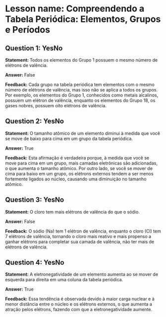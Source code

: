 # Lesson name: Compreendendo a Tabela Periódica: Elementos, Grupos e Períodos

## Question 1: YesNo

**Statement:** Todos os elementos do Grupo 1 possuem o mesmo número de elétrons de valência.

**Answer:** False

**Feedback:**
Cada grupo na tabela periódica tem elementos com o mesmo número de elétrons de valência, mas isso não se aplica a todos os grupos. Por exemplo, os elementos do Grupo 1, conhecidos como metais alcalinos, possuem um elétron de valência, enquanto os elementos do Grupo 18, os gases nobres, possuem oito elétrons de valência.


## Question 2: YesNo

**Statement:** O tamanho atômico de um elemento diminui à medida que você se move de baixo para cima em um grupo da tabela periódica.

**Answer:** True

**Feedback:**
Esta afirmação é verdadeira porque, à medida que você se move para cima em um grupo, mais camadas eletrônicas são adicionadas, o que aumenta o tamanho atômico. Por outro lado, se você se mover de cima para baixo em um grupo, os elétrons externos tendem a ser menos fortemente ligados ao núcleo, causando uma diminuição no tamanho atômico.


## Question 3: YesNo

**Statement:** O cloro tem mais elétrons de valência do que o sódio.

**Answer:** False

**Feedback:**
O sódio (Na) tem 1 elétron de valência, enquanto o cloro (Cl) tem 7 elétrons de valência, tornando o cloro mais reativo e mais propenso a ganhar elétrons para completar sua camada de valência, não ter mais de elétrons de valência.


## Question 4: YesNo

**Statement:** A eletronegatividade de um elemento aumenta ao se mover de esquerda para direita em uma coluna da tabela periódica.

**Answer:** True

**Feedback:**
Essa tendência é observada devido à maior carga nuclear e à menor distância entre o núcleo e os elétrons externos, o que aumenta a atração pelos elétrons, fazendo com que a eletronegatividade aumente.

